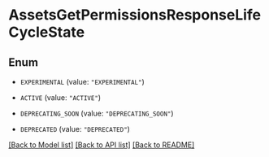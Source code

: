 # AssetsGetPermissionsResponseLifeCycleState

## Enum


* `EXPERIMENTAL` (value: `"EXPERIMENTAL"`)

* `ACTIVE` (value: `"ACTIVE"`)

* `DEPRECATING_SOON` (value: `"DEPRECATING_SOON"`)

* `DEPRECATED` (value: `"DEPRECATED"`)


[[Back to Model list]](../README.md#documentation-for-models) [[Back to API list]](../README.md#documentation-for-api-endpoints) [[Back to README]](../README.md)


